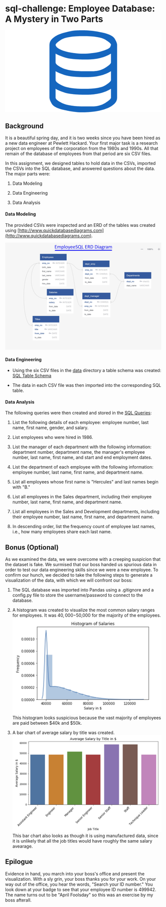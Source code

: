 # sql-challenge: Employee Database: A Mystery in Two Parts

![sql.png](sql.png)

## Background

It is a beautiful spring day, and it is two weeks since you have been hired as a new data engineer at Pewlett Hackard. Your first major task is a research project on employees of the corporation from the 1980s and 1990s. All that remain of the database of employees from that period are six CSV files.

In this assignment, we designed tables to hold data in the CSVs, imported the CSVs into the SQL database, and answered questions about the data. The major parts were:

1. Data Modeling

2. Data Engineering

3. Data Analysis

#### Data Modeling

The provided CSVs were inspected and an ERD of the tables was created using [http://www.quickdatabasediagrams.com](http://www.quickdatabasediagrams.com).

![ERD.pn](EmployeeSQL/EmployeeSQL_ERD.jpg)

#### Data Engineering

* Using the six CSV files in the [data](/data) directory a table schema was created: [SQL Table Schema](/EmployeeSQL/EmployeeSQL_TableSchemata.sql)

* The data in each CSV file was then imported into the corresponding SQL table.

#### Data Analysis

The following queries were then created and stored in the [SQL Queries](/EmployeeSQL/EmployeeSQL_Queries.sql):

1. List the following details of each employee: employee number, last name, first name, gender, and salary.

2. List employees who were hired in 1986.

3. List the manager of each department with the following information: department number, department name, the manager's employee number, last name, first name, and start and end employment dates.

4. List the department of each employee with the following information: employee number, last name, first name, and department name.

5. List all employees whose first name is "Hercules" and last names begin with "B."

6. List all employees in the Sales department, including their employee number, last name, first name, and department name.

7. List all employees in the Sales and Development departments, including their employee number, last name, first name, and department name.

8. In descending order, list the frequency count of employee last names, i.e., how many employees share each last name.

## Bonus (Optional)

As we examined the data, we were overcome with a creeping suspicion that the dataset is fake. We surmised that our boss handed us spurious data in order to test our data engineering skills since we were a new employee. To confirm our hunch, we decided to take the following steps to generate a visualization of the data, with which we will confront our boss:

1. The SQL database was imported into Pandas using a .gitignore and a config.py file to store the username/password to connect to the database.

2. A histogram was created to visualize the most common salary ranges for employees. It was $40,000-$50,000 for the majority of the employees.
![Histogram of Salaries](/EmployeeSQL/Salary_Histogram.jpg)
This histogram looks suspicious because the vast majority of employees are paid between $40k and $50k.

3. A bar chart of average salary by title was created. ![Average Salary by Title](/EmployeeSQL/Average_Salary_Title.jpg)
This bar chart also looks as though it is using manufactured data, since it is unlikely that all the job titles would have roughly the same salary avearage.

## Epilogue

Evidence in hand, you march into your boss's office and present the visualization. With a sly grin, your boss thanks you for your work. On your way out of the office, you hear the words, "Search your ID number." You look down at your badge to see that your employee ID number is 499942.
The name turns out to be "April Foolsday" so this was an exercise by my boss afterall.
